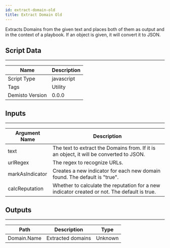 ```yaml
---
id: extract-domain-old
title: Extract Domain Old
---
```


Extracts Domains from the given text and places both of them as output and in the context of a playbook. If an object is given, it will convert it to JSON.

## Script Data
---

| **Name** | **Description** |
| --- | --- |
| Script Type | javascript |
| Tags | Utility |
| Demisto Version | 0.0.0 |

## Inputs
---

| **Argument Name** | **Description** |
| --- | --- |
| text | The text to extract the Domains from. If it is an object, it will be converted to JSON. |
| urlRegex | The regex to recognize URLs. |
| markAsIndicator | Creates a new indicator for each new domain found. The default is "true". |
| calcReputation | Whether to calculate the reputation for a new indicator created or not. The default is true. |

## Outputs
---

| **Path** | **Description** | **Type** |
| --- | --- | --- |
| Domain.Name | Extracted domains | Unknown |
